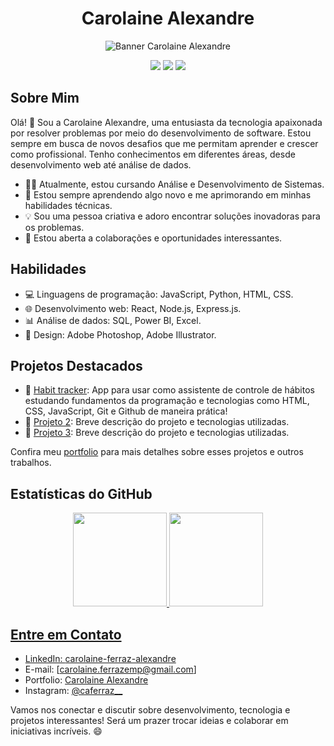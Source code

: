 <h1 align="center">Carolaine Alexandre</h1>
<p align="center">
  <img src="https://github.com/CarolaineAlexandre/CarolaineAlexandre/blob/main/assets/banner.png" alt="Banner Carolaine Alexandre">
</p>

<p align="center">
  <a href="https://www.linkedin.com/in/carolaine-ferraz-alexandre/"><img src="https://img.shields.io/badge/LinkedIn-Connect-blue?style=for-the-badge&logo=linkedin"></a>
  <a href="https://www.instagram.com/caferraz__/"><img src="https://img.shields.io/badge/Instagram-Follow-E4405F?style=for-the-badge&logo=instagram"></a>
  <a href="https://www.behance.net/carolaiferraz"><img src="https://img.shields.io/badge/Behance-View-053eff?style=for-the-badge&logo=behance"></a>
</p>

## Sobre Mim

Olá! 👋 Sou a Carolaine Alexandre, uma entusiasta da tecnologia apaixonada por resolver problemas por meio do desenvolvimento de software. Estou sempre em busca de novos desafios que me permitam aprender e crescer como profissional. Tenho conhecimentos em diferentes áreas, desde desenvolvimento web até análise de dados.

- 👩‍💻 Atualmente, estou cursando Análise e Desenvolvimento de Sistemas.
- 🌱 Estou sempre aprendendo algo novo e me aprimorando em minhas habilidades técnicas.
- 💡 Sou uma pessoa criativa e adoro encontrar soluções inovadoras para os problemas.
- 💬 Estou aberta a colaborações e oportunidades interessantes.

## Habilidades

- 💻 Linguagens de programação: JavaScript, Python, HTML, CSS.
- 🌐 Desenvolvimento web: React, Node.js, Express.js.
- 📊 Análise de dados: SQL, Power BI, Excel.
- 🎨 Design: Adobe Photoshop, Adobe Illustrator.

## Projetos Destacados

- 🚀 [Habit tracker](https://carolainealexandre.github.io/nlwSetup-rocketseat-habits/): App para usar como assistente de controle de hábitos estudando fundamentos da programação e tecnologias como HTML, CSS, JavaScript, Git e Github de maneira prática!
- 🚀 [Projeto 2](link-do-projeto): Breve descrição do projeto e tecnologias utilizadas.
- 🚀 [Projeto 3](link-do-projeto): Breve descrição do projeto e tecnologias utilizadas.

Confira meu [portfolio](https://carolainealexandre.github.io/Carolaine-Alexandre) para mais detalhes sobre esses projetos e outros trabalhos.

## Estatísticas do GitHub

<div align="center">
  <a href="https://github.com/CarolaineAlexandre">
  <img height="150em" src="https://github-readme-stats.vercel.app/api?username=CarolaineAlexandre&show_icons=true&theme=outrun&include_all_commits=true&count_private=true"/>
  <img height="150em" src="https://github-readme-stats.vercel.app/api/top-langs/?username=CarolaineAlexandre&layout=compact&langs_count=7&theme=outrun"/>
</div>

## Entre em Contato

- LinkedIn: [carolaine-ferraz-alexandre](https://www.linkedin.com/in/carolaine-ferraz-alexandre/)
- E-mail: [carolaine.ferrazemp@gmail.com]
- Portfolio: [Carolaine Alexandre](https://carolainealexandre.github.io/Carolaine-Alexandre/)
- Instagram: [@caferraz__](https://www.instagram.com/caferraz__/)

Vamos nos conectar e discutir sobre desenvolvimento, tecnologia e projetos interessantes! Será um prazer trocar ideias e colaborar em iniciativas incríveis. 😄



